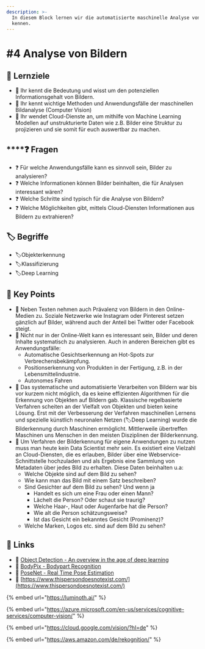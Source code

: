 ```yaml
---
description: >-
  In diesem Block lernen wir die automatisierte maschinelle Analyse von Bildern
  kennen.
---
```


# \#4 Analyse von Bildern

## 🎯 Lernziele

* 🎯 Ihr kennt die Bedeutung und wisst um den potenziellen Informationsgehalt von Bildern.
* 🎯 Ihr kennt wichtige Methoden und Anwendungsfälle der maschinellen Bildanalyse \(Computer Vision\)
* 🎯 Ihr wendet Cloud-Dienste an, um mithilfe von Machine Learning Modellen auf unstrukturierte Daten wie z.B. Bilder eine Struktur zu projizieren und sie somit für euch auswertbar zu machen.

## \*\*\*\*❓ **Fragen**

* ❓ Für welche Anwendungsfälle kann es sinnvoll sein, Bilder zu analysieren?
* ❓ Welche Informationen können Bilder beinhalten, die für Analysen interessant wären?
* ❓ Welche Schritte sind typisch für die Analyse von Bildern?
* ❓ Welche Möglichkeiten gibt, mittels Cloud-Diensten Informationen aus Bildern zu extrahieren?

## 🏷 Begriffe

* 🏷Objekterkennung
* 🏷Klassifizierung
* 🏷Deep Learning

## 🔑 Key Points

* 🔑 Neben Texten nehmen auch Prävalenz von Bildern in den Online-Medien zu. Soziale Netzwerke wie Instagram oder Pinterest setzen gänzlich auf Bilder, während auch der Anteil bei Twitter oder Facebook steigt. 
* 🔑 Nicht nur in der Online-Welt kann es interessant sein, Bilder und deren Inhalte systematisch zu analysieren. Auch in anderen Bereichen gibt es Anwendungsfälle: 
  * Automatische Gesichtserkennung an Hot-Spots zur Verbrechensbekämpfung.
  * Positionserkennung von Produkten in der Fertigung, z.B. in der Lebensmittelindustrie.
  * Autonomes Fahren 
* 🔑 Das systematische und automatisierte Verarbeiten von Bildern war bis vor kurzem nicht möglich, da es keine effizienten Algorithmen für die Erkennung von Objekten auf Bildern gab. Klassische regelbasierte Verfahren scheiten an der Vielfalt von Objekten und bieten keine Lösung. Erst mit der Verbesserung der Verfahren maschinellen Lernens und spezielle künstlich neuronalen Netzen \(🏷Deep Learning\) wurde die Bilderkennung durch Maschinen ermöglicht. Mittlerweile übertreffen Maschinen uns Menschen in den meisten Disziplinen der Bilderkennung. 
* 🔑 Um Verfahren der Bilderkennung für eigene Anwendungen zu nutzen muss man heute kein Data Scientist mehr sein. Es existiert eine Vielzahl an Cloud-Diensten, die es erlauben, Bilder über eine Webservice-Schnittstelle hochzuladen und als Ergebnis eine Sammlung von Metadaten über jedes Bild zu erhalten. Diese Daten beinhalten u.a: 
  * Welche Objekte sind auf dem Bild zu sehen?
  * Wie kann man das Bild mit einem Satz beschreiben?
  * Sind Gesichter auf dem Bild zu sehen? Und wenn ja
    * Handelt es sich um eine Frau oder einen Mann?
    * Lächelt die Person? Oder schaut sie traurig?
    * Welche Haar-, Haut oder Augenfarbe hat die Person?
    * Wie alt die Person schätzungsweise?
    * Ist das Gesicht ein bekanntes Gesicht \(Prominenz\)?
  * Welche Marken, Logos etc. sind auf dem Bild zu sehen?

## 🔗 Links

* 🔗 [Object Detection - An overview in the age of deep learning](https://tryolabs.com/blog/2017/08/30/object-detection-an-overview-in-the-age-of-deep-learning/)
* 🔗 [BodyPix - Bodypart Recognition](https://github.com/tensorflow/tfjs-models/tree/master/body-pix)
* 🔗 [PoseNet - Real Time Pose Estimation](https://github.com/tensorflow/tfjs-models/tree/master/posenet)
* 🔗 [https://www.thispersondoesnotexist.com/](https://www.thispersondoesnotexist.com/)

{% embed url="https://luminoth.ai/" %}

{% embed url="https://azure.microsoft.com/en-us/services/cognitive-services/computer-vision/" %}

{% embed url="https://cloud.google.com/vision/?hl=de" %}

{% embed url="https://aws.amazon.com/de/rekognition/" %}

